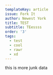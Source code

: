```yaml
---
templateKey: article
issue: Fork It
author: Newest York
title: TEST
subtitle: TEessss
order: '3'
tags:
  - test
  - cool
  - rawr
  - xd
---
```

this is more junk data
